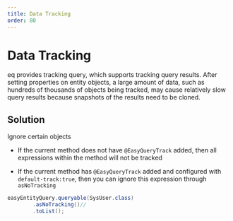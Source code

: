 ```yaml
---
title: Data Tracking
order: 80
---
```


# Data Tracking
eq provides tracking query, which supports tracking query results. After setting properties on entity objects, a large amount of data, such as hundreds of thousands of objects being tracked, may cause relatively slow query results because snapshots of the results need to be cloned.

## Solution
Ignore certain objects

- If the current method does not have `@EasyQueryTrack` added, then all expressions within the method will not be tracked

- If the current method has `@EasyQueryTrack` added and configured with `default-track:true`, then you can ignore this expression through `asNoTracking`
```java
easyEntityQuery.queryable(SysUser.class)
        .asNoTracking()//
        .toList();
```

